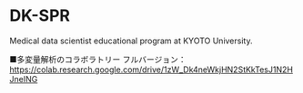 # DK-SPR
Medical data scientist educational program at KYOTO University.

■多変量解析のコラボラトリー
フルバージョン：https://colab.research.google.com/drive/1zW_Dk4neWkjHN2StKkTesJ1N2HJneING

